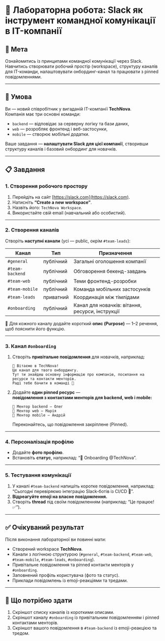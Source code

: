 # 🧪 Лабораторна робота: Slack як інструмент командної комунікації в IT-компанії

## 🎯 Мета
Ознайомитись із принципами командної комунікації через Slack.  
Навчитись створювати робочий простір (workspace), структуру каналів для IT-команди, налаштовувати онбординг-канал та працювати з pinned повідомленнями.

---

## 🏢 Умова
Ви — новий співробітник у вигаданій IT-компанії **TechNova**.  
Компанія має три основні команди:
- `backend` — відповідає за серверну логіку та бази даних,
- `web` — розробляє фронтенд і веб-застосунки,
- `mobile` — створює мобільні додатки.

Ваше завдання — **налаштувати Slack для цієї компанії**, створивши структуру каналів і базовий онбординг для новачків.

---

## 📋 Завдання

### 1. Створення робочого простору
1. Перейдіть на сайт [https://slack.com](https://slack.com).
2. Натисніть **“Create a new workspace”**.
3. Назвіть його: `TechNova Workspace`.
4. Використайте свій email (навчальний або особистий).

---

### 2. Створення каналів
Створіть **наступні канали** (усі — public, окрім `#team-leads`):

| Канал | Тип | Призначення |
|-------|------|--------------|
| `#general` | публічний | Загальні оголошення компанії |
| `#team-backend` | публічний | Обговорення бекенд-завдань |
| `#team-web` | публічний | Теми фронтенд-розробки |
| `#team-mobile` | публічний | Команда мобільних застосунків |
| `#team-leads` | приватний | Координація між тімлідами |
| `#onboarding` | публічний | Канал для новачків: вітання, ресурси, інструкції |

🧩 Для кожного каналу додайте короткий **опис (Purpose)** — 1–2 речення, щоб пояснити його функцію.

---

### 3. Канал `#onboarding`
1. Створіть **привітальне повідомлення** для новачків, наприклад:
   ```
   👋 Вітаємо в TechNova!
   Це канал для твого онбордингу. 
   Тут ти знайдеш основну інформацію про компанію, посилання на ресурси та контакти менторів.
   Раді тебе бачити в команді 🚀
   ```
2. Додайте **один pinned ресурс** —  
   **повідомлення з контактами менторів для backend, web і mobile:**
   ```
   👤 Ментор backend — Олег  
   👤 Ментор web — Марія  
   👤 Ментор mobile — Андрій
   ```
   Переконайтесь, що повідомлення закріплене (Pinned).

---

### 4. Персоналізація профілю
- Додайте **фото профілю**.
- Встановіть **статус**, наприклад: “🚀 Onboarding @TechNova”.

---

### 5. Тестування комунікації
1. У каналі `#team-backend` напишіть коротке повідомлення, наприклад:  
   “Сьогодні перевіряємо інтеграцію Slack-ботів із CI/CD 🧩”.
2. **Відреагуйте emoji на власне повідомлення.**
3. Створіть **thread** під своїм повідомленням (наприклад: “Це працює! ✅”).

---

## ✅ Очікуваний результат
Після виконання лабораторної ви повинні мати:
- Створений workspace **TechNova**.
- Канали з логічною структурою (`#general`, `#team-backend`, `#team-web`, `#team-mobile`, `#team-leads`, `#onboarding`).
- Привітальне повідомлення та pinned контакти менторів у `#onboarding`.
- Заповнений профіль користувача (фото та статус).
- Приклади повідомлень із emoji-реакціями та тредами.

---

## 📸 Що потрібно здати
1. Скріншот списку каналів із короткими описами.
2. Скріншот каналу `#onboarding` із привітальним повідомленням і pinned контактами менторів.
3. Скріншот вашого повідомлення в `#team-backend` із emoji-реакцією та тредом.  

